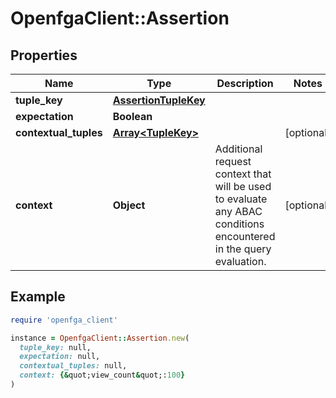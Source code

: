 # OpenfgaClient::Assertion

## Properties

| Name | Type | Description | Notes |
| ---- | ---- | ----------- | ----- |
| **tuple_key** | [**AssertionTupleKey**](AssertionTupleKey.md) |  |  |
| **expectation** | **Boolean** |  |  |
| **contextual_tuples** | [**Array&lt;TupleKey&gt;**](TupleKey.md) |  | [optional] |
| **context** | **Object** | Additional request context that will be used to evaluate any ABAC conditions encountered in the query evaluation. | [optional] |

## Example

```ruby
require 'openfga_client'

instance = OpenfgaClient::Assertion.new(
  tuple_key: null,
  expectation: null,
  contextual_tuples: null,
  context: {&quot;view_count&quot;:100}
)
```

